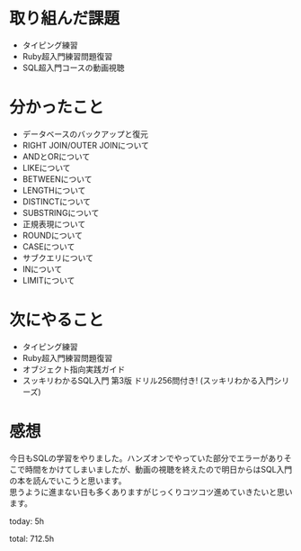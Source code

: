 #  取り組んだ課題
- タイピング練習
- Ruby超入門練習問題復習
- SQL超入門コースの動画視聴
  

# 分かったこと
- データベースのバックアップと復元
- RIGHT JOIN/OUTER JOINについて
- ANDとORについて
- LIKEについて
- BETWEENについて
- LENGTHについて
- DISTINCTについて
- SUBSTRINGについて
- 正規表現について
- ROUNDについて
- CASEについて
- サブクエリについて
- INについて
- LIMITについて

# 次にやること
- タイピング練習
- Ruby超入門練習問題復習
- オブジェクト指向実践ガイド
- スッキリわかるSQL入門 第3版 ドリル256問付き! (スッキリわかる入門シリーズ)



# 感想
今日もSQLの学習をやりました。ハンズオンでやっていた部分でエラーがありそこで時間をかけてしまいましたが、動画の視聴を終えたので明日からはSQL入門の本を読んでいこうと思います。  
思うように進まない日も多くありますがじっくりコツコツ進めていきたいと思います。


today: 5h

total: 712.5h
